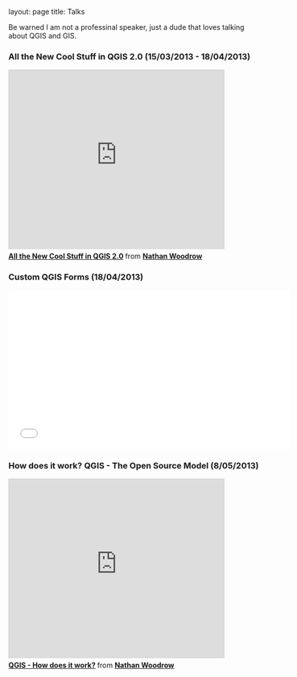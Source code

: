 layout: page
title: Talks

Be warned I am not a professinal speaker, just a dude that loves talking about QGIS and GIS.

### All the New Cool Stuff in QGIS 2.0 (15/03/2013 - 18/04/2013)
<iframe src="http://www.slideshare.net/slideshow/embed_code/20168285" width="427" height="356" frameborder="0" marginwidth="0" marginheight="0" scrolling="no" style="border:1px solid #CCC; border-width:1px 1px 0; margin-bottom:5px; max-width: 100%;" allowfullscreen> </iframe> <div style="margin-bottom:5px"> <strong> <a href="https://www.slideshare.net/nathanwoodrow/all-the-new-cool-stuff-in-qgis-20" title="All the New Cool Stuff in QGIS 2.0" target="_blank">All the New Cool Stuff in QGIS 2.0</a> </strong> from <strong><a href="http://www.slideshare.net/nathanwoodrow" target="_blank">Nathan Woodrow</a></strong> </div>

### Custom QGIS Forms (18/04/2013)
<iframe width="560" height="315" src="//www.youtube.com/embed/Z84GMcQV3EM" frameborder="0" allowfullscreen></iframe><div></div>

### How does it work? QGIS - The Open Source Model (8/05/2013)
<iframe src="http://www.slideshare.net/slideshow/embed_code/20828530" width="427" height="356" frameborder="0" marginwidth="0" marginheight="0" scrolling="no" style="border:1px solid #CCC; border-width:1px 1px 0; margin-bottom:5px; max-width: 100%;" allowfullscreen> </iframe> <div style="margin-bottom:5px"> <strong> <a href="https://www.slideshare.net/nathanwoodrow/how-does-it-work-20828530" title="QGIS - How does it work?" target="_blank">QGIS - How does it work?</a> </strong> from <strong><a href="http://www.slideshare.net/nathanwoodrow" target="_blank">Nathan Woodrow</a></strong> </div>

